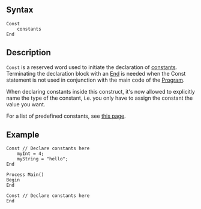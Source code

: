 Syntax
------

```
Const
    constants
End
```

Description
-----------

`Const` is a reserved word used to initiate the declaration of
[constants](#constants). Terminating the declaration block
with an [End](#End) is needed when the Const statement is not
used in conjunction with the main code of the
[Program](#Program).

When declaring constants inside this construct, it's now allowed to
explicitly name the type of the constant, i.e. you only have to assign
the constant the value you want.

For a list of predefined constants, see [this
page](#constants).

Example
-------

    Const // Declare constants here
        myInt = 4;
        myString = "hello";
    End

    Process Main()
    Begin
    End

    Const // Declare constants here
    End
